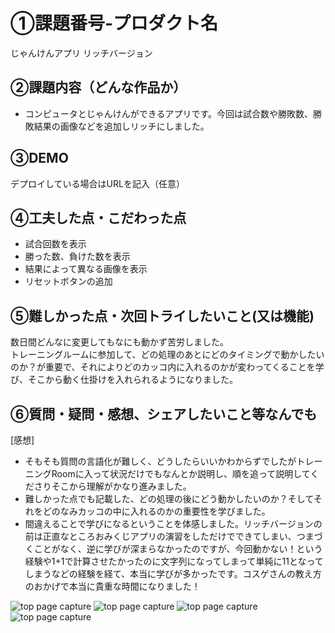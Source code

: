 # ①課題番号-プロダクト名

じゃんけんアプリ リッチバージョン

## ②課題内容（どんな作品か）

- コンピュータとじゃんけんができるアプリです。今回は試合数や勝敗数、勝敗結果の画像などを追加しリッチにしました。

## ③DEMO

デプロイしている場合はURLを記入（任意）

## ④工夫した点・こだわった点

- 試合回数を表示
- 勝った数、負けた数を表示
- 結果によって異なる画像を表示
- リセットボタンの追加

## ⑤難しかった点・次回トライしたいこと(又は機能)

数日間どんなに変更してもなにも動かず苦労しました。<br>
トレーニングルームに参加して、どの処理のあとにどのタイミングで動かしたいのか？が重要で、それによりどのカッコ内に入れるのかが変わってくることを学び、そこから動く仕掛けを入れられるようになりました。

## ⑥質問・疑問・感想、シェアしたいこと等なんでも

[感想]
- そもそも質問の言語化が難しく、どうしたらいいかわからずでしたがトレーニングRoomに入って状況だけでもなんとか説明し、順を追って説明してくださりそこから理解がかなり進みました。
- 難しかった点でも記載した、どの処理の後にどう動かしたいのか？そしてそれをどのなみカッコの中に入れるのかの重要性を学びました。
- 間違えることで学びになるということを体感しました。リッチバージョンの前は正直なところおみくじアプリの演習をしただけでできてしまい、つまづくことがなく、逆に学びが深まらなかったのですが、今回動かない！という経験や1+1で計算させたかったのに文字列になってしまって単純に11となってしまうなどの経験を経て、本当に学びが多かったです。コスゲさんの教え方のおかげで本当に貴重な時間になりました！

![top page capture](./img/janken_rich.01.png)
![top page capture](./img/janken_rich.02.png)
![top page capture](./img/janken_rich.03.png)
![top page capture](./img/janken_rich.04.png)